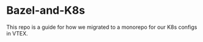 # Bazel-and-K8s

This repo is a guide for how we migrated to a monorepo for our K8s configs in VTEX.
